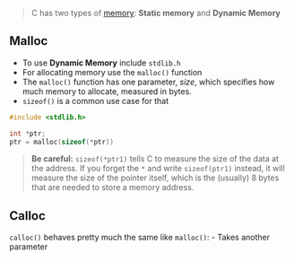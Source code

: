 > C has two types of [memory](lecture-4-memory.md): **Static memory** and **Dynamic Memory**

## Malloc

- To use **Dynamic Memory** include `stdlib.h`
- For allocating memory use the `malloc()` function
- The `malloc()` function has one parameter, _size_, which specifies how much memory to allocate, measured in bytes.
- `sizeof()` is a common use case for that

```c
#include <stdlib.h>

int *ptr;
ptr = malloc(sizeof(*ptr))
```


>**Be careful:** `sizeof(*ptr1)` tells C to measure the size of the data at the address. If you forget the `*` and write `sizeof(ptr1)` instead, it will measure the size of the pointer itself, which is the (usually) 8 bytes that are needed to store a memory address.


## Calloc

 `calloc()` behaves pretty much the same like `malloc()`:
	- Takes another parameter 